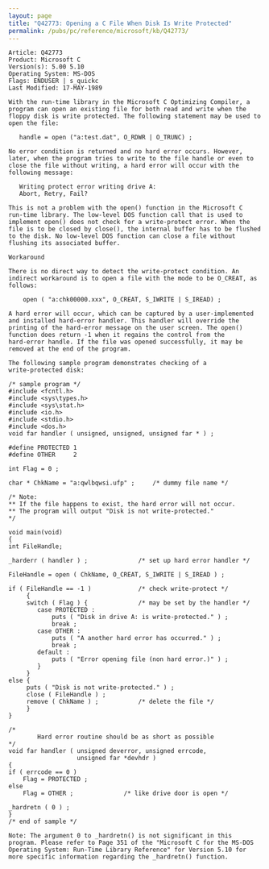 ```yaml
---
layout: page
title: "Q42773: Opening a C File When Disk Is Write Protected"
permalink: /pubs/pc/reference/microsoft/kb/Q42773/
---
```


	Article: Q42773
	Product: Microsoft C
	Version(s): 5.00 5.10
	Operating System: MS-DOS
	Flags: ENDUSER | s_quickc
	Last Modified: 17-MAY-1989
	
	With the run-time library in the Microsoft C Optimizing Compiler, a
	program can open an existing file for both read and write when the
	floppy disk is write protected. The following statement may be used to
	open the file:
	
	   handle = open ("a:test.dat", O_RDWR | O_TRUNC) ;
	
	No error condition is returned and no hard error occurs. However,
	later, when the program tries to write to the file handle or even to
	close the file without writing, a hard error will occur with the
	following message:
	
	   Writing protect error writing drive A:
	   Abort, Retry, Fail?
	
	This is not a problem with the open() function in the Microsoft C
	run-time library. The low-level DOS function call that is used to
	implement open() does not check for a write-protect error. When the
	file is to be closed by close(), the internal buffer has to be flushed
	to the disk. No low-level DOS function can close a file without
	flushing its associated buffer.
	
	Workaround
	
	There is no direct way to detect the write-protect condition. An
	indirect workaround is to open a file with the mode to be O_CREAT, as
	follows:
	
	    open ( "a:chk00000.xxx", O_CREAT, S_IWRITE | S_IREAD) ;
	
	A hard error will occur, which can be captured by a user-implemented
	and installed hard-error handler. This handler will override the
	printing of the hard-error message on the user screen. The open()
	function does return -1 when it regains the control from the
	hard-error handle. If the file was opened successfully, it may be
	removed at the end of the program.
	
	The following sample program demonstrates checking of a
	write-protected disk:
	
	/* sample program */
	#include <fcntl.h>
	#include <sys\types.h>
	#include <sys\stat.h>
	#include <io.h>
	#include <stdio.h>
	#include <dos.h>
	void far handler ( unsigned, unsigned, unsigned far * ) ;
	
	#define PROTECTED 1
	#define OTHER     2
	
	int Flag = 0 ;
	
	char * ChkName = "a:qwlbqwsi.ufp" ;     /* dummy file name */
	
	/* Note:
	** If the file happens to exist, the hard error will not occur.
	** The program will output "Disk is not write-protected."
	*/
	
	void main(void)
	{
	int FileHandle;
	
	_harderr ( handler ) ;              /* set up hard error handler */
	
	FileHandle = open ( ChkName, O_CREAT, S_IWRITE | S_IREAD ) ;
	
	if ( FileHandle == -1 )             /* check write-protect */
	     {
	     switch ( Flag ) {              /* may be set by the handler */
	        case PROTECTED :
	            puts ( "Disk in drive A: is write-protected." ) ;
	            break ;
	        case OTHER :
	            puts ( "A another hard error has occurred." ) ;
	            break ;
	        default :
	            puts ( "Error opening file (non hard error.)" ) ;
	        }
	     }
	else {
	     puts ( "Disk is not write-protected." ) ;
	     close ( FileHandle ) ;
	     remove ( ChkName ) ;           /* delete the file */
	     }
	}
	
	/*
	        Hard error routine should be as short as possible
	*/
	void far handler ( unsigned deverror, unsigned errcode,
	                   unsigned far *devhdr )
	{
	if ( errcode == 0 )
	    Flag = PROTECTED ;
	else
	    Flag = OTHER ;              /* like drive door is open */
	
	_hardretn ( 0 ) ;
	}
	/* end of sample */
	
	Note: The argument 0 to _hardretn() is not significant in this
	program. Please refer to Page 351 of the "Microsoft C for the MS-DOS
	Operating System: Run-Time Library Reference" for Version 5.10 for
	more specific information regarding the _hardretn() function.

